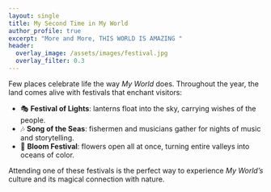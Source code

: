 ```yaml
---
layout: single
title: My Second Time in My World
author_profile: true
excerpt: "More and More, THIS WORLD IS AMAZING "
header:
  overlay_image: /assets/images/festival.jpg
  overlay_filter: 0.3
---
```


Few places celebrate life the way *My World* does. Throughout the year, the land comes alive with festivals that enchant visitors:  

- 🎭 **Festival of Lights**: lanterns float into the sky, carrying wishes of the people.  
- 🎶 **Song of the Seas**: fishermen and musicians gather for nights of music and storytelling.  
- 🌸 **Bloom Festival**: flowers open all at once, turning entire valleys into oceans of color.  

Attending one of these festivals is the perfect way to experience *My World’s* culture and its magical connection with nature.  